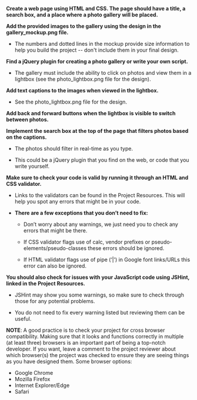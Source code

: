 **Create a web page using HTML and CSS. The page should have a title, a search box, and a place where a photo gallery will be placed.**

**Add the provided images to the gallery using the design in the gallery_mockup.png file.**
+ The numbers and dotted lines in the mockup provide size information to help you build the project -- don't include them in your final design.

**Find a jQuery plugin for creating a photo gallery or write your own script.**
+ The gallery must include the ability to click on photos and view them in a lightbox (see the photo_lightbox.png file for the design).

**Add text captions to the images when viewed in the lightbox.**
+ See the photo_lightbox.png file for the design.

**Add back and forward buttons when the lightbox is visible to switch between photos.**

**Implement the search box at the top of the page that filters photos based on the captions.**
+ The photos should filter in real-time as you type.

+ This could be a jQuery plugin that you find on the web, or code that you write yourself.

**Make sure to check your code is valid by running it through an HTML and CSS validator.**
+ Links to the validators can be found in the Project Resources. This will help you spot any errors that might be in your code.

+ **There are a few exceptions that you don’t need to fix:**
  + Don’t worry about any warnings, we just need you to check any errors that might be there.

  + If CSS validator flags use of calc, vendor prefixes or pseudo-elements/pseudo-classes these errors should be ignored.

  + If HTML validator flags use of pipe (‘|’) in Google font links/URLs this error can also be ignored.

**You should also check for issues with your JavaScript code using JSHint, linked in the Project Resources.**
+ JSHint may show you some warnings, so make sure to check through those for any potential problems.

+ You do not need to fix every warning listed but reviewing them can be useful.

**NOTE**: A good practice is to check your project for cross browser compatibility. Making sure that it looks and functions correctly in multiple (at least three) browsers is an important part of being a top-notch developer. If you want, leave a comment to the project reviewer about which browser(s) the project was checked to ensure they are seeing things as you have designed them.
Some browser options:
+ Google Chrome
+ Mozilla Firefox
+ Internet Explorer/Edge
+ Safari
